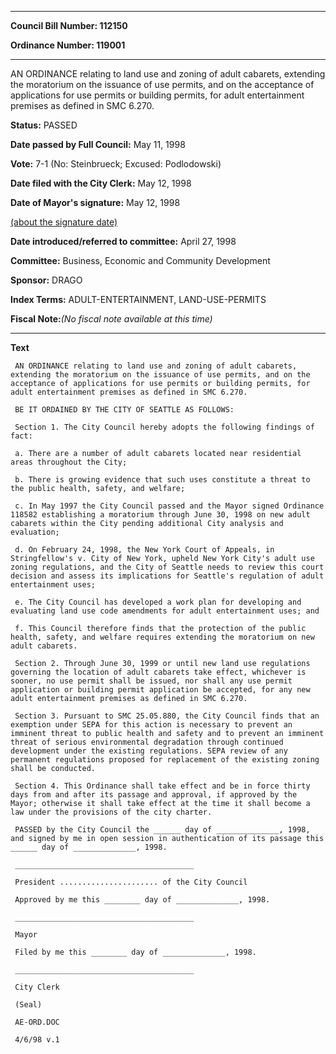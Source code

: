 

********

**Council Bill Number: 112150**
   
**Ordinance Number: 119001**
********

 AN ORDINANCE relating to land use and zoning of adult cabarets, extending the moratorium on the issuance of use permits, and on the acceptance of applications for use permits or building permits, for adult entertainment premises as defined in SMC 6.270.

**Status:** PASSED
   
**Date passed by Full Council:** May 11, 1998
   
**Vote:** 7-1 (No: Steinbrueck; Excused: Podlodowski)
   
**Date filed with the City Clerk:** May 12, 1998
   
**Date of Mayor's signature:** May 12, 1998
   
[(about the signature date)](/~public/approvaldate.htm)
   
   
   
**Date introduced/referred to committee:** April 27, 1998
   
**Committee:** Business, Economic and Community Development
   
**Sponsor:** DRAGO
   
   
**Index Terms:** ADULT-ENTERTAINMENT, LAND-USE-PERMITS

**Fiscal Note:**_(No fiscal note available at this time)_

********

**Text**
   
```
 AN ORDINANCE relating to land use and zoning of adult cabarets, extending the moratorium on the issuance of use permits, and on the acceptance of applications for use permits or building permits, for adult entertainment premises as defined in SMC 6.270.

 BE IT ORDAINED BY THE CITY OF SEATTLE AS FOLLOWS:

 Section 1. The City Council hereby adopts the following findings of fact:

 a. There are a number of adult cabarets located near residential areas throughout the City;

 b. There is growing evidence that such uses constitute a threat to the public health, safety, and welfare;

 c. In May 1997 the City Council passed and the Mayor signed Ordinance 118582 establishing a moratorium through June 30, 1998 on new adult cabarets within the City pending additional City analysis and evaluation;

 d. On February 24, 1998, the New York Court of Appeals, in Stringfellow's v. City of New York, upheld New York City's adult use zoning regulations, and the City of Seattle needs to review this court decision and assess its implications for Seattle's regulation of adult entertainment uses;

 e. The City Council has developed a work plan for developing and evaluating land use code amendments for adult entertainment uses; and

 f. This Council therefore finds that the protection of the public health, safety, and welfare requires extending the moratorium on new adult cabarets.

 Section 2. Through June 30, 1999 or until new land use regulations governing the location of adult cabarets take effect, whichever is sooner, no use permit shall be issued, nor shall any use permit application or building permit application be accepted, for any new adult entertainment premises as defined in SMC 6.270.

 Section 3. Pursuant to SMC 25.05.880, the City Council finds that an exemption under SEPA for this action is necessary to prevent an imminent threat to public health and safety and to prevent an imminent threat of serious environmental degradation through continued development under the existing regulations. SEPA review of any permanent regulations proposed for replacement of the existing zoning shall be conducted.

 Section 4. This Ordinance shall take effect and be in force thirty days from and after its passage and approval, if approved by the Mayor; otherwise it shall take effect at the time it shall become a law under the provisions of the city charter.

 PASSED by the City Council the ______ day of ______________, 1998, and signed by me in open session in authentication of its passage this ______ day of ______________, 1998.

 ________________________________________

 President ...................... of the City Council

 Approved by me this ________ day of ______________, 1998.

 ________________________________________

 Mayor

 Filed by me this ________ day of ______________, 1998.

 ________________________________________

 City Clerk

 (Seal)

 AE-ORD.DOC

 4/6/98 v.1

```
